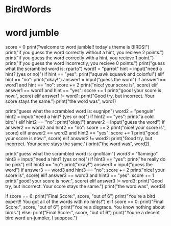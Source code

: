 # BirdWords
# word jumble
score = 0
print("welcome to word jumble!! today's theme is BIRDS!")
print("if you guess the word correctly without a hint, you recieve 2 points.")
print("if you guess the word correctly with a hint, you recieve 1 point.")
print("if you guess the word incorrectly, you recieve 0 points.")
print("guess what the scrambled word is: rparto")
word1 = "parrot"
hint = input("need a hint? (yes or no)")
if hint == "yes":
    print("squawk squawk and colorful")
elif hint == "no":
    print("okay!")
answer1 = input("guess the word")
if answer1 == word1 and hint == "no":
    score += 2
    print("nice! your score is", score)
elif answer1 == word1 and hint == "yes":
    score += 1
    print("good! your score is now:", score)
elif answer1 != word1:
    print("Good try, but incorrect. Your score stays the same.")
    print("the word was", word1)

print("guess what the scrambled word is: eugnipn")
word2 = "penguin"
hint2 = input("need a hint? (yes or no)")
if hint2 == "yes":
    print("a cold bird")
elif hint2 == "no":
    print("okay!")
answer2 = input("guess the word")
if answer2 == word2 and hint2 == "no":
    score += 2
    print("nice! your score is", score)
elif answer2 == word2 and hint2 == "yes":
    score += 1
    print("good! your score is now:", score)
elif answer2 != word2:
    print("Good try, but incorrect. Your score stays the same.")
    print("the word was", word2)

print("guess what the scrambled word is: gnofilam")
word3 = "flamingo"
hint3 = input("need a hint? (yes or no)")
if hint3 == "yes":
    print("he really do be pink")
elif hint3 == "no":
    print("okay!")
answer3 = input("guess the word")
if answer3 == word3 and hint3 == "no":
    score += 2
    print("nice! your score is", score)
elif answer3 == word3 and hint3 == "yes":
    score += 1
    print("good! your score is now:", score)
elif answer3 != word3:
    print("Good try, but incorrect. Your score stays the same.")
    print("the word was", word3)

if score == 6:
    print("Final Score:", score, "out of 6")
    print("You're a bird expert!! You got all of the words with no hints!")
elif score == 0:
    print("Final Score:", score, "out of 6")
    print("You're a disgrace. You know nothing about birds.")
else:
    print("Final Score:", score, "out of 6")
    print("You're a decent bird word un-jumbler, I suppose.")
